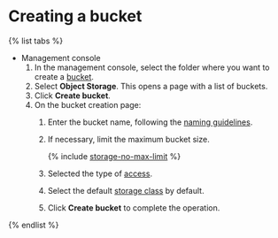 # Creating a bucket

{% list tabs %}

- Management console
  1. In the management console, select the folder where you want to create a [bucket](../../concepts/bucket.md).
  1. Select **Object Storage**.
This opens a page with a list of buckets.
  1. Click **Create bucket**.
  1. On the bucket creation page:
      1. Enter the bucket name, following the [naming guidelines](../../concepts/bucket.md#naming).

      1. If necessary, limit the maximum bucket size.

          {% include [storage-no-max-limit](../../_includes_service/storage-no-max-limit.md) %}

      1. Selected the type of [access](../../concepts/bucket.md#bucket-access).

      1. Select the default [storage class](../../concepts/storage-class.md) by default.

      1. Click **Create bucket** to complete the operation.

{% endlist %}
